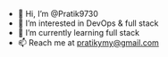 - 👋 Hi, I’m @Pratik9730
- 👀 I’m interested in DevOps & full stack
- 🌱 I’m currently learning full stack
- 📫 Reach me at pratikymy@gmail.com

<!---
Pratik9730/Pratik9730 is a ✨ special ✨ repository because its `README.md` (this file) appears on your GitHub profile.
You can click the Preview link to take a look at your changes.
--->

